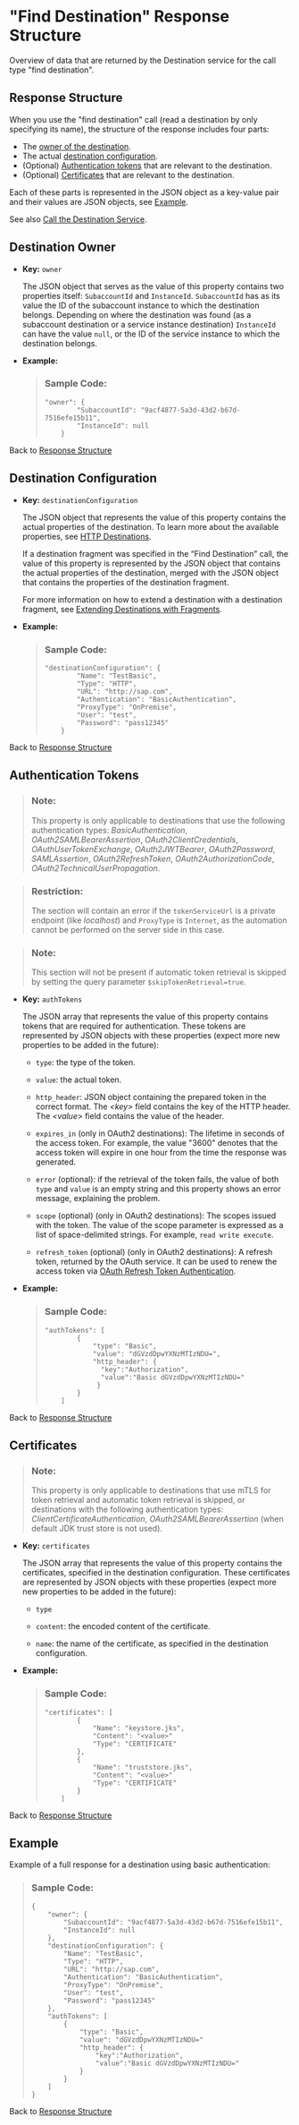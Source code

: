 <!-- loio83a3f3b9cd314618aba651044ed5b9df -->

# "Find Destination" Response Structure

Overview of data that are returned by the Destination service for the call type "find destination".



<a name="loio83a3f3b9cd314618aba651044ed5b9df__structure"/>

## Response Structure

When you use the "find destination" call \(read a destination by only specifying its name\), the structure of the response includes four parts:

-   The [owner of the destination](find-destination-response-structure-83a3f3b.md#loio83a3f3b9cd314618aba651044ed5b9df__owner).
-   The actual [destination configuration](find-destination-response-structure-83a3f3b.md#loio83a3f3b9cd314618aba651044ed5b9df__config).
-   \(Optional\) [Authentication tokens](find-destination-response-structure-83a3f3b.md#loio83a3f3b9cd314618aba651044ed5b9df__tokens) that are relevant to the destination.
-   \(Optional\) [Certificates](find-destination-response-structure-83a3f3b.md#loio83a3f3b9cd314618aba651044ed5b9df__cert) that are relevant to the destination.

Each of these parts is represented in the JSON object as a key-value pair and their values are JSON objects, see [Example](find-destination-response-structure-83a3f3b.md#loio83a3f3b9cd314618aba651044ed5b9df__example).

See also [Call the Destination Service](consuming-the-destination-service-7e30625.md#loio7e306250e08340f89d6c103e28840f30__section_CallDestinationService).



<a name="loio83a3f3b9cd314618aba651044ed5b9df__owner"/>

## Destination Owner

-   **Key:** `owner`

    The JSON object that serves as the value of this property contains two properties itself: `SubaccountId` and `InstanceId`. `SubaccountId` has as its value the ID of the subaccount instance to which the destination belongs. Depending on where the destination was found \(as a subaccount destination or a service instance destination\) `InstanceId` can have the value `null`, or the ID of the service instance to which the destination belongs.

-   **Example:**

    > ### Sample Code:  
    > ```
    > "owner": {
    >         "SubaccountId": "9acf4877-5a3d-43d2-b67d-7516efe15b11",
    >         "InstanceId": null
    >     }
    > ```


Back to [Response Structure](find-destination-response-structure-83a3f3b.md#loio83a3f3b9cd314618aba651044ed5b9df__structure)



<a name="loio83a3f3b9cd314618aba651044ed5b9df__config"/>

## Destination Configuration

-   **Key:** `destinationConfiguration`

    The JSON object that represents the value of this property contains the actual properties of the destination. To learn more about the available properties, see [HTTP Destinations](http-destinations-42a0e6b.md).

    If a destination fragment was specified in the “Find Destination” call, the value of this property is represented by the JSON object that contains the actual properties of the destination, merged with the JSON object that contains the properties of the destination fragment.

    For more information on how to extend a destination with a destination fragment, see [Extending Destinations with Fragments](extending-destinations-with-fragments-f56600a.md).

-   **Example:**

    > ### Sample Code:  
    > ```
    > "destinationConfiguration": {
    >         "Name": "TestBasic",
    >         "Type": "HTTP",
    >         "URL": "http://sap.com",
    >         "Authentication": "BasicAuthentication",
    >         "ProxyType": "OnPremise",
    >         "User": "test",
    >         "Password": "pass12345"
    >     }
    > ```


Back to [Response Structure](find-destination-response-structure-83a3f3b.md#loio83a3f3b9cd314618aba651044ed5b9df__structure)



<a name="loio83a3f3b9cd314618aba651044ed5b9df__tokens"/>

## Authentication Tokens

> ### Note:  
> This property is only applicable to destinations that use the following authentication types: *BasicAuthentication*, *OAuth2SAMLBearerAssertion*, *OAuth2ClientCredentials*, *OAuthUserTokenExchange*, *OAuth2JWTBearer*, *OAuth2Password*, *SAMLAssertion*, *OAuth2RefreshToken*, *OAuth2AuthorizationCode*, *OAuth2TechnicalUserPropagation*.

> ### Restriction:  
> The section will contain an error if the `tokenServiceUrl` is a private endpoint \(like *localhost*\) and `ProxyType` is `Internet`, as the automation cannot be performed on the server side in this case.

> ### Note:  
> This section will not be present if automatic token retrieval is skipped by setting the query parameter `$skipTokenRetrieval=true`.

-   **Key:** `authTokens`

    The JSON array that represents the value of this property contains tokens that are required for authentication. These tokens are represented by JSON objects with these properties \(expect more new properties to be added in the future\):

    -   `type`: the type of the token.

    -   `value`: the actual token.

    -   `http_header`: JSON object containing the prepared token in the correct format. The *<key\>* field contains the key of the HTTP header. The *<value\>* field contains the value of the header.
    -   `expires_in` \(only in OAuth2 destinations\): The lifetime in seconds of the access token. For example, the value "3600" denotes that the access token will expire in one hour from the time the response was generated.
    -   `error` \(optional\): if the retrieval of the token fails, the value of both `type` and `value` is an empty string and this property shows an error message, explaining the problem.
    -   `scope` \(optional\) \(only in OAuth2 destinations\): The scopes issued with the token. The value of the scope parameter is expressed as a list of space-delimited strings. For example, `read write execute`.
    -   `refresh_token` \(optional\) \(only in OAuth2 destinations\): A refresh token, returned by the OAuth service. It can be used to renew the access token via [OAuth Refresh Token Authentication](oauth-refresh-token-authentication-bff0136.md).

-   **Example:**

    > ### Sample Code:  
    > ```
    > "authTokens": [
    >         {
    >             "type": "Basic",
    >             "value": "dGVzdDpwYXNzMTIzNDU=",
    >             "http_header": {
    >             	"key":"Authorization",
    >             	"value":"Basic dGVzdDpwYXNzMTIzNDU="
    >              }
    >         }
    >     ]
    > ```


Back to [Response Structure](find-destination-response-structure-83a3f3b.md#loio83a3f3b9cd314618aba651044ed5b9df__structure)



<a name="loio83a3f3b9cd314618aba651044ed5b9df__cert"/>

## Certificates

> ### Note:  
> This property is only applicable to destinations that use mTLS for token retrieval and automatic token retrieval is skipped, or destinations with the following authentication types: *ClientCertificateAuthentication*, *OAuth2SAMLBearerAssertion* \(when default JDK trust store is not used\).

-   **Key:** `certificates`

    The JSON array that represents the value of this property contains the certificates, specified in the destination configuration. These certificates are represented by JSON objects with these properties \(expect more new properties to be added in the future\):

    -   `type`

    -   `content`: the encoded content of the certificate.

    -   `name`: the name of the certificate, as specified in the destination configuration.

-   **Example:**

    > ### Sample Code:  
    > ```
    > "certificates": [
    >         {
    >             "Name": "keystore.jks",
    >             "Content": "<value>"
    >             "Type": "CERTIFICATE"
    >         },
    >         {
    >             "Name": "truststore.jks",
    >             "Content": "<value>"
    >             "Type": "CERTIFICATE"
    >         }
    >     ]
    > ```


Back to [Response Structure](find-destination-response-structure-83a3f3b.md#loio83a3f3b9cd314618aba651044ed5b9df__structure)



<a name="loio83a3f3b9cd314618aba651044ed5b9df__example"/>

## Example

Example of a full response for a destination using basic authentication:

> ### Sample Code:  
> ```
> {
>     "owner": {
>         "SubaccountId": "9acf4877-5a3d-43d2-b67d-7516efe15b11",
>         "InstanceId": null
>     },
>     "destinationConfiguration": {
>         "Name": "TestBasic",
>         "Type": "HTTP",
>         "URL": "http://sap.com",
>         "Authentication": "BasicAuthentication",
>         "ProxyType": "OnPremise",
>         "User": "test",
>         "Password": "pass12345"
>     },
>     "authTokens": [
>         {
>             "type": "Basic",
>             "value": "dGVzdDpwYXNzMTIzNDU="
>             "http_header": {
>                 "key":"Authorization",
>                 "value":"Basic dGVzdDpwYXNzMTIzNDU="
>             }
>         }
>     ]
> }
> ```

Back to [Response Structure](find-destination-response-structure-83a3f3b.md#loio83a3f3b9cd314618aba651044ed5b9df__structure)



